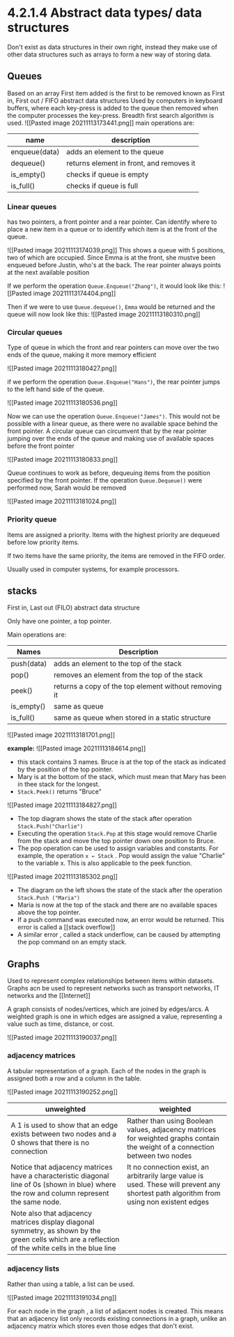 # 4.2.1.4 Abstract data types/ data structures
Don't exist as data structures in their own right, instead they make use of other data structures such as arrays to form a new way of storing data.

## Queues
Based on an array 
First item added is the first to be removed
known as First in, First out / FIFO abstract data structures
Used by computers in keyboard buffers,  where each key-press is added to the queue then removed when the computer processes the key-press. 
Breadth first search algorithm is used.
![[Pasted image 20211113173441.png]]
main operations are:

| name          | description                              |
| ------------- | ---------------------------------------- |
| enqueue(data) | adds an element to the queue             |
| dequeue()     | returns element in front, and removes it |
| is_empty()    | checks if queue is empty                 |
| is_full()     | checks if queue is full                  |

### Linear queues
has two pointers, a front pointer and a rear pointer.
Can identify where to place a new item in a queue or to identify which item is at the front of the queue.

![[Pasted image 20211113174039.png]]
This shows a queue with 5 positions, two of which are occupied. Since Emma is at the front, she mustve been enqueued before Justin, who's at the back. The rear pointer always points at the next available position

If we perform the operation `Queue.Enqueue("Zhang")`, it would look like this:
![[Pasted image 20211113174404.png]]

Then if we were to use `Queue.dequeue()`, `Emma` would be returned and the queue will now look like this:
![[Pasted image 20211113180310.png]]

### Circular queues
Type of queue in which the front and rear pointers can move over the two ends of the queue, making it more memory efficient

![[Pasted image 20211113180427.png]]

if we perform the operation `Queue.Enqueue("Hans")`, the rear pointer jumps to the left hand side of the queue.

![[Pasted image 20211113180536.png]]

Now we can use the operation `Queue.Enqueue("James")`. This would not be possible with a linear queue, as there were no available space behind the front pointer. 
A circular queue can circumvent that by the rear pointer jumping over the ends of the queue and making use of available spaces before the front pointer

![[Pasted image 20211113180833.png]]

Queue continues to work as before, dequeuing items from the position specified by the front pointer. If the operation `Queue.Dequeue()` were performed now, Sarah would be removed

![[Pasted image 20211113181024.png]]

### Priority queue
Items are assigned a priority. Items with the highest priority are dequeued before low priority items. 

If two items have the same priority, the items are removed in the FIFO order.

Usually used in computer systems, for example processors.

## stacks
First in, Last out (FILO) abstract data structure

Only have one pointer, a top pointer.

Main operations are:

| Names      | Description                                           |
| ---------- | ----------------------------------------------------- |
| push(data) | adds an element to the top of the stack               |
| pop()      | removes an element from the top of the stack          |
| peek()     | returns a copy of the top element without removing it |
| is_empty() | same as queue                                         |
| is_full()  | same as queue when stored in a static structure       |


![[Pasted image 20211113181701.png]]

**example:**
![[Pasted image 20211113184614.png]]
- this stack contains 3 names. Bruce is at the top of the stack as indicated by the position of the top pointer.
- Mary is at the bottom of the stack, which must mean that Mary has been in thee stack for the longest.
- `Stack.Peek()` returns "Bruce" 

![[Pasted image 20211113184827.png]]

- The top diagram shows the state of the stack after operation `Stack.Push("Charlie")`
- Executing the operation `Stack.Pop` at this stage would remove Charlie from the stack and move the top pointer down one position to Bruce.
- The pop operation can be used to assign variables and constants. For example, the operation `x ← Stack` . Pop would assign the value "Charlie" to the variable x. This is also applicable to the peek function.

![[Pasted image 20211113185302.png]]

- The diagram on the left shows the state of the stack after the operation `Stack.Push ("Maria")`
- Maria is now at the top of the stack and there are no available spaces above the top pointer.
- If a push command was executed now, an error would be returned. This error is called a [[stack overflow]]
- A similar error , called a stack underflow, can be caused by attempting the pop command on an empty stack.

## Graphs
Used to represent complex relationships between items within datasets. Graphs acn be used to represent networks such as transport networks, IT networks and the [[Internet]]

A graph consists of nodes/vertices, which are joined by edges/arcs. A weighted graph is one in which edges are assigned a value, representing a value such as time, distance, or cost.

![[Pasted image 20211113190037.png]]

### adjacency matrices

A tabular representation of a graph. Each of the nodes in the graph is assigned both a row and a column in the table.

![[Pasted image 20211113190252.png]]

| unweighted                                                                                                                                          | weighted                                                                                                                                |
| --------------------------------------------------------------------------------------------------------------------------------------------------- | --------------------------------------------------------------------------------------------------------------------------------------- |
| A 1 is used to show that an edge exists between two nodes and a 0 shows that there is no connection                                                 | Rather than using Boolean values, adjacency matrices for weighted graphs contain the weight of a connection between two nodes           |
| Notice that adjacency matrices have a characteristic diagonal line of 0s (shown in blue) where the row and column represent the same node.          | It no connection exist, an arbitrarily large value is used. These will prevent any shortest path algorithm from using non existent edges |
| Note also that adjacency matrices display diagonal symmetry, as shown by the green cells which are a reflection of the white cells in the blue line |                                                                                                                                         |


### adjacency lists
Rather than using a table, a list can be used.

![[Pasted image 20211113191034.png]]

For each node in the graph , a list of adjacent nodes is created. This means that an adjacency list only records existing connections in a graph, unlike an adjacency matrix which stores even those edges that don't exist.
